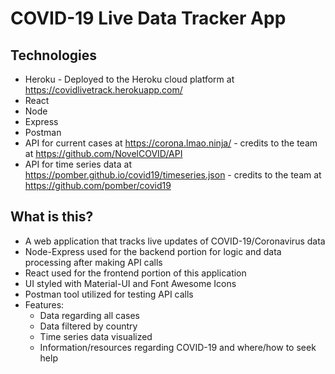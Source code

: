 # COVID-19 Live Data Tracker App

## Technologies
* Heroku - Deployed to the Heroku cloud platform at https://covidlivetrack.herokuapp.com/
* React
* Node
* Express
* Postman
* API for current cases at https://corona.lmao.ninja/ - credits to the team at https://github.com/NovelCOVID/API
* API for time series data at https://pomber.github.io/covid19/timeseries.json - credits to the team at https://github.com/pomber/covid19

## What is this?
* A web application that tracks live updates of COVID-19/Coronavirus data
* Node-Express used for the backend portion for logic and data processing after making API calls
* React used for the frontend portion of this application
* UI styled with Material-UI and Font Awesome Icons
* Postman tool utilized for testing API calls
* Features:
  * Data regarding all cases
  * Data filtered by country
  * Time series data visualized
  * Information/resources regarding COVID-19 and where/how to seek help